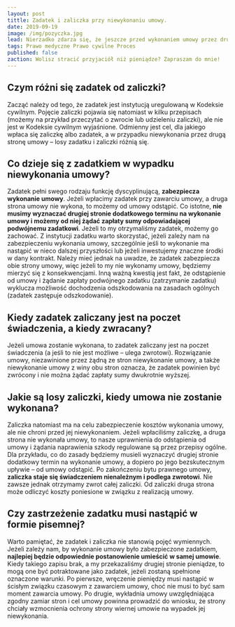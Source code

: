 ```yaml
---
layout: post
tittle: Zadatek i zaliczka przy niewykonaniu umowy.
date: 2019-09-19
image: /img/pozyczka.jpg
lead: Nierzadko zdarza się, że jeszcze przed wykonaniem umowy przez drugą stronę, przelejemy jej oznaczoną sumę pieniężną. Co więcej, część przedsiębiorców wymaga, by pewne kwoty były im przekazywane zanim jeszcze przystąpią do realizacji umowy. Jeżeli współpraca przebiegła dobrze, po jej zakończeniu wpłacamy resztę umówionej kwoty i zapominamy o sprawie. Jeżeli jednak współpraca nie ułożyła się po naszej myśli, większego znaczenia nabiera kwalifikacja wpłaconej kwoty. W przedmiotowym wpisie postaram się wyjaśnić, czym różnią się od siebie zadatek i zaliczka.
tags: Prawo medyczne Prawo cywilne Proces
published: false
zaction: Wolisz stracić przyjaciół niż pieniądze? Zapraszam do mnie!
---
```


## Czym różni się zadatek od zaliczki?
Zacząć należy od tego, że zadatek jest instytucją uregulowaną w Kodeksie cywilnym. Pojęcie zaliczki pojawia się natomiast w kilku przepisach (możemy na przykład przeczytać o zwrocie lub udzieleniu zaliczki), ale nie jest w Kodeksie cywilnym wyjaśnione. Odmienny jest cel, dla jakiego wpłaca się zaliczkę albo zadatek, a w przypadku niewykonania przez drugą stronę umowy – losy zadatku i zaliczki różnią się.

## Co dzieje się z zadatkiem w wypadku niewykonania umowy?
Zadatek pełni swego rodzaju funkcję dyscyplinującą, **zabezpiecza wykonanie umowy**. Jeżeli wpłacimy zadatek przy zawarciu umowy, a druga strona umowy nie wykona, to możemy od umowy odstąpić. Co istotne, **nie musimy wyznaczać drugiej stronie dodatkowego terminu na wykonanie umowy i możemy od niej żądać zapłaty sumy odpowiadającej podwójnemu zadatkowi**. Jeżeli to my otrzymaliśmy zadatek, możemy go zachować. Z instytucji zadatku warto skorzystać, jeżeli zależy nam na zabezpieczeniu wykonania umowy, szczególnie jeśli to wykonanie ma nastąpić w nieco dalszej przyszłości lub jeżeli inwestujemy znaczne środki w dany kontrakt. Należy mieć jednak na uwadze, że zadatek zabezpiecza obie strony umowy, więc jeżeli to my nie wykonamy umowy, będziemy mierzyć się z konsekwencjami. Inną ważną kwestią jest fakt, że odstąpienie od umowy i żądanie zapłaty podwójnego zadatku (zatrzymanie zadatku) wyklucza możliwość dochodzenia odszkodowania na zasadach ogólnych (zadatek zastępuje odszkodowanie).

## Kiedy zadatek zaliczany jest na poczet świadczenia, a kiedy zwracany?
Jeżeli umowa zostanie wykonana, to zadatek zaliczany jest na poczet świadczenia (a jeśli to nie jest możliwe – ulega zwrotowi). Rozwiązanie umowy, niezawinione przez żądną ze stron niewykonanie umowy, a także niewykonanie umowy z winy obu stron oznacza, że zadatek powinien być zwrócony i nie można żądać zapłaty sumy dwukrotnie wyższej.

## Jakie są losy zaliczki, kiedy umowa nie zostanie wykonana?
Zaliczka natomiast ma na celu zabezpieczenie kosztów wykonania umowy, ale nie chroni przed jej niewykonaniem. Jeżeli wpłaciliśmy zaliczkę, a druga strona nie wykonała umowy, to nasze uprawnienia do odstąpienia od umowy i żądania naprawienia szkody regulowane są przez przepisy ogólne. Dla przykładu, co do zasady będziemy musieli wyznaczyć drugiej stronie dodatkowy termin na wykonanie umowy, a dopiero po jego bezskutecznym upływie – od umowy odstąpić. Po zakończeniu bytu prawnego umowy, **zaliczka staje się świadczeniem nienależnym i podlega zwrotowi**. Nie zawsze jednak otrzymamy zwrot całej zaliczki. Od zaliczki druga strona może odliczyć koszty poniesione w związku z realizacją umowy.

## Czy zastrzeżenie zadatku musi nastąpić w formie pisemnej?
Warto pamiętać, że zadatek i zaliczka nie stanowią pojęć wymiennych. Jeżeli zależy nam, by wykonanie umowy było zabezpieczone zadatkiem, **najlepiej będzie odpowiednie postanowienie umieścić w samej umowie**. Kiedy takiego zapisu brak, a my przekazaliśmy drugiej stronie pieniądze, to mogą one być potraktowane jako zadatek, jeżeli zostaną spełnione oznaczone warunki. Po pierwsze, wręczenie pieniędzy musi nastąpić w ścisłym związku czasowym z zawarciem umowy, choć nie musi to być sam moment zawarcia umowy. Po drugie, wykładnia umowy uwzględniająca zgodny zamiar stron i cel umowy powinna prowadzić do wniosku, że strony chciały wzmocnienia ochrony strony wiernej umowie na wypadek jej niewykonania.
